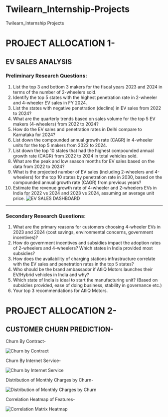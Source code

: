 # Twilearn_Internship-Projects
Twilearn_Internship Projects

# PROJECT ALLOCATION 1- 
## EV SALES ANALYSIS 
### Preliminary Research Questions:
1. List the top 3 and bottom 3 makers for the fiscal years 2023 and 2024 in terms of the number of 2-wheelers sold.
2. Identify the top 5 states with the highest penetration rate in 2-wheeler and 4-wheeler EV sales in FY 2024.
3. List the states with negative penetration (decline) in EV sales from 2022 to 2024?
4. What are the quarterly trends based on sales volume for the top 5 EV makers (4-wheelers) from 2022 to 2024?
5. How do the EV sales and penetration rates in Delhi compare to Karnataka for 2024?
6. List down the compounded annual growth rate (CAGR) in 4-wheeler units for the top 5 makers from 2022 to 2024.
7. List down the top 10 states that had the highest compounded annual growth rate (CAGR) from 2022 to 2024 in total vehicles sold.
8. What are the peak and low season months for EV sales based on the data from 2022 to 2024?
9. What is the projected number of EV sales (including 2-wheelers and 4-wheelers) for the top 10 states by penetration rate in 2030, based on the compounded annual growth rate (CAGR) from previous years?
10. Estimate the revenue growth rate of 4-wheeler and 2-wheelers EVs in India for 2022 vs 2024 and 2023 vs 2024, assuming an average unit price.
![EV SALES DASHBOARD](https://github.com/user-attachments/assets/2146575d-b91b-4b8d-9bf9-2da0e402790b)

-----------------------------------------------------------------------------------------------------
### Secondary Research Questions:
1. What are the primary reasons for customers choosing 4-wheeler EVs in 2023 and 2024 (cost savings, environmental concerns, government incentives)?
2. How do government incentives and subsidies impact the adoption rates of 2-wheelers and 4-wheelers? Which states in India provided most subsidies?
3. How does the availability of charging stations infrastructure correlate with the EV sales and penetration rates in the top 5 states?
4. Who should be the brand ambassador if AtliQ Motors launches their EV/Hybrid vehicles in India and why?
5. Which state of India is ideal to start the manufacturing unit? (Based on subsidies provided, ease of doing business, stability in governance etc.)
6. Your top 3 recommendations for AtliQ Motors.



# PROJECT ALLOCATION 2-
## CUSTOMER CHURN PREDICTION-
Churn By Contract-

![Churn by Contract](https://github.com/user-attachments/assets/f1e69556-5d21-4c28-8d31-bda29f54ac41)

Churn By Internet Service-

![Churn by Internet Service](https://github.com/user-attachments/assets/706a90f8-fef7-4a25-a5b0-ba2e809cb478)

Distribution of Monthly Charges by Churn-

![Distribution of Monthly Charges by Churn](https://github.com/user-attachments/assets/ddfe96b7-4451-4774-b384-99b47a006422)

Correlation Heatmap of Features-

![Correlation Matrix Heatmap](https://github.com/user-attachments/assets/e96bca64-a9f5-4f8e-a64c-2c972f3a6417)
